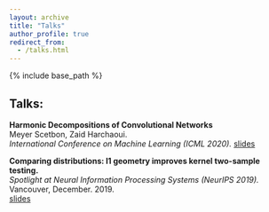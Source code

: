 ```yaml
---
layout: archive
title: "Talks"
author_profile: true
redirect_from:
  - /talks.html
---
```


{% include base_path %}

## Talks:
**Harmonic Decompositions of Convolutional Networks**   
Meyer Scetbon, Zaid Harchaoui.    
*International Conference on Machine Learning (ICML 2020).* 
[slides](/files/Oral_ICML_CNN_2020.pdf)

**Comparing distributions: l1 geometry improves kernel two-sample testing.**    
*Spotlight at Neural Information Processing Systems (NeurIPS 2019).*  
Vancouver, December. 2019.  
[slides](/files/spotlight_NeurIPS_2019.pdf) 

